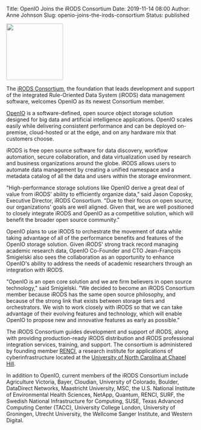 Title: OpenIO Joins the iRODS Consortium
Date: 2019-11-14 08:00
Author: Anne Johnson
Slug: openio-joins-the-irods-consortium
Status: published

<img src="{filename}/images/openio_logo.png" width="150px" />

<br />

The [iRODS Consortium](https://irods.org), the foundation that leads development and support of the integrated
Rule-Oriented Data System (iRODS) data management software, welcomes OpenIO as its newest Consortium member.

[OpenIO](https://openio.io) is a software-defined, open source object storage solution designed for big data and
artificial intelligence applications. OpenIO scales easily while delivering consistent performance and can be
deployed on-premise, cloud-hosted or at the edge, and on any hardware mix that customers choose.

iRODS is free open source software for data discovery, workflow automation, secure collaboration, and data
virtualization used by research and business organizations around the globe. iRODS allows users to automate data
management by creating a unified namespace and a metadata catalog of all the data and users within the storage
environment.

"High-performance storage solutions like OpenIO derive a great deal of value from iRODS' ability to efficiently
organize data," said Jason Coposky, Executive Director, iRODS Consortium. "Due to their focus on open source, our
organizations' goals are well aligned. Given that, we are well positioned to closely integrate iRODS and OpenIO as a
competitive solution, which will benefit the broader open source community."

OpenIO plans to use iRODS to orchestrate the movement of data while taking advantage of all of the performance benefits
and features of the OpenIO storage solution. Given iRODS' strong track record managing academic research data, OpenIO
Co-Founder and CTO Jean-François Smigielski also sees the collaboration as an opportunity to enhance OpenIO's ability
to address the needs of academic researchers through an integration with iRODS.

"OpenIO is an open core solution and we are firm believers in open source technology," said Smigielski. "We decided to
become an iRODS Consortium member because iRODS has the same open source philosophy, and because of the strong link
that exists between storage tiers and orchestrators. We wish to work closely with iRODS so that we can take advantage
of their evolving features and technology, which will enable OpenIO to propose new and innovative features as early as
possible."

The iRODS Consortium guides development and support of iRODS, along with providing production-ready iRODS distribution
and iRODS professional integration services, training, and support. The consortium is administered by founding member
[RENCI](https://renci.org), a research institute for applications of cyberinfrastructure located at the [University of
North Carolina at Chapel Hill](https://unc.edu).

In addition to OpenIO, current members of the iRODS Consortium include Agriculture Victoria, Bayer, Cloudian,
University of Colorado, Boulder, DataDirect Networks, Maastricht University, MSC, the U.S. National Institute of
Environmental Health Sciences, NetApp, Quantum, RENCI, SURF, the Swedish National Infrastructure for Computing, SUSE,
Texas Advanced Computing Center (TACC), University College London, University of Groningen, Utrecht University, the
Wellcome Sanger Institute, and Western Digital.

